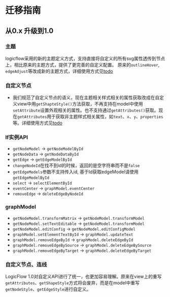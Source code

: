 # 迁移指南

## 从0.x 升级到1.0

### 主题

logicflow采用的新的主题定义方式，支持直接将自定义的所有svg属性透传到节点上，相比原来的主题方式，提供了更完善的自定义配置。
原来的`outlineHover`, `edgeAdjust`等改成新的主题方式，详细使用方式见[todo]()

### 自定义节点

- 我们规范了自定义节点的语义，现在主题相关样式相关的属性获取改成在自定义view中用`getShapteStyle()`方法获取，不再支持在model中使用`setAttribute`设置外观相关的属性。也不支持通过`getAttributes()`获取。现在`getAttributes`用于获取非主题样式相关属性，如`text`、`x`、`y`、`properties`等。详细使用方式见[todo]()

### lf实例API

- `getNodeModel` -> `getNodeModelById`
- `getNodeData` -> `getNodeDataById`
- `getEdge` -> `getEdgeModelById`
- `changeNodeId`在找不到id的时候，返回的是空字符串而不是`false`
- `getEdgeModels`参数不支持传入id, 基于Id获取edgeModel请使用`getEdgeModelById`
- `select` -> `selectElementById`
- `eventCenter` -> `graphModel.eventCenter`
- `removeEdge` -> `deleteEdgeByNodeId`

### graphModel

- `getNodeModel.transformMatrix` -> `getNodeModel.transformModel`
- `getNodeModel.setTextEditable` -> `getNodeModel.transformModel`
- `getNodeModel.editConfig` -> `getNodeModel.editConfigModel`
- `graphModel.setElementTextById` -> `graphModel.updateText`
- `graphModel.removeEdgeById` -> `graphModel.deleteEdgeById`
- `graphModel.removeEdgeBySource` -> `graphModel.deleteEdgeBySource`
- `graphModel.removeEdgeByTarget` -> `graphModel.deleteEdgeByTarget`

### 自定义节点、连线

LogicFlow 1.0对自定义API进行了统一，也更加容易理解。原来在view上的重写`getAttributes`、`getShapeStyle`方式将会废弃，而是在model中重写`getNodeStyle`、`getEdgeStyle`进行自定义。
